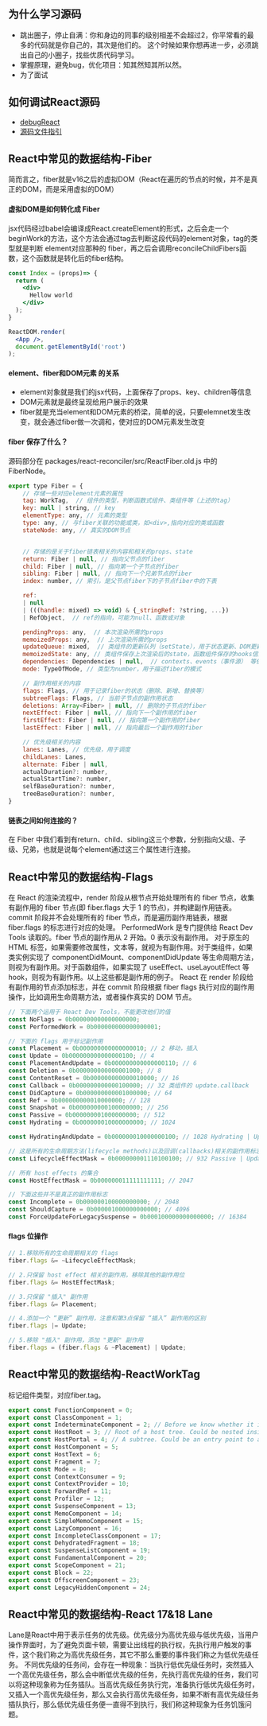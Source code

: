 ## 为什么学习源码
* 跳出圈子，停止自满：你和身边的同事的级别相差不会超过2，你平常看的最多的代码就是你自己的，其次是他们的。 这个时候如果你想再进一步，必须跳出自己的小圈子，找些优质代码学习。
* 掌握原理，避免bug，优化项目：知其然知其所以然。
* 为了面试

## 如何调试React源码
* [debugReact](https://github.com/bubucuo/DebugReact)
* [源码文件指引](https://www.processon.com/view/link/60b206c2e0b34d3841931a88#map)

## React中常见的数据结构-Fiber
简而言之，fiber就是v16之后的虚拟DOM（React在遍历的节点的时候，并不是真正的DOM，而是采用虚拟的DOM）

#### 虚拟DOM是如何转化成 Fiber
jsx代码经过babel会编译成React.createElement的形式，之后会走一个beginWork的方法，这个方法会通过tag去判断这段代码的element对象，tag的类型就是判断 element对应那种的 fiber，再之后会调用reconcileChildFibers函数，这个函数就是转化后的fiber结构。
```jsx
const Index = (props)=> {
  return (
    <div>
      Hellow world
    </div>
  );
}

ReactDOM.render(
  <App />,
  document.getElementById('root')
);
```
#### element、fiber和DOM元素 的关系
* element对象就是我们的jsx代码，上面保存了props、key、children等信息
* DOM元素就是最终呈现给用户展示的效果
* fiber就是充当element和DOM元素的桥梁，简单的说，只要elemnet发生改变，就会通过fiber做一次调和，使对应的DOM元素发生改变

#### fiber 保存了什么？
源码部分在 packages/react-reconciler/src/ReactFiber.old.js 中的 FiberNode。
```js
export type Fiber = {
    // 存储一些对应element元素的属性
    tag: WorkTag,  // 组件的类型，判断函数式组件、类组件等（上述的tag）
    key: null | string, // key
    elementType: any, // 元素的类型
    type: any, // 与fiber关联的功能或类，如<div>,指向对应的类或函数
    stateNode: any, // 真实的DOM节点


    // 存储的是关于fiber链表相关的内容和相关的props、state
    return: Fiber | null, // 指向父节点的fiber
    child: Fiber | null, // 指向第一个子节点的fiber
    sibling: Fiber | null, // 指向下一个兄弟节点的fiber
    index: number, // 索引，是父节点fiber下的子节点fiber中的下表

    ref:
    | null
    | (((handle: mixed) => void) & {_stringRef: ?string, ...})
    | RefObject,  // ref的指向，可能为null、函数或对象

    pendingProps: any,  // 本次渲染所需的props
    memoizedProps: any,  // 上次渲染所需的props
    updateQueue: mixed,  // 类组件的更新队列（setState），用于状态更新、DOM更新
    memoizedState: any, // 类组件保存上次渲染后的state，函数组件保存的hooks信息
    dependencies: Dependencies | null,  // contexts、events（事件源） 等依赖
    mode: TypeOfMode, // 类型为number，用于描述fiber的模式 

    // 副作用相关的内容
    flags: Flags, // 用于记录fiber的状态（删除、新增、替换等）
    subtreeFlags: Flags, // 当前子节点的副作用状态
    deletions: Array<Fiber> | null, // 删除的子节点的fiber
    nextEffect: Fiber | null, // 指向下一个副作用的fiber
    firstEffect: Fiber | null, // 指向第一个副作用的fiber
    lastEffect: Fiber | null, // 指向最后一个副作用的fiber

    // 优先级相关的内容
    lanes: Lanes, // 优先级，用于调度
    childLanes: Lanes,
    alternate: Fiber | null,
    actualDuration?: number,
    actualStartTime?: number,
    selfBaseDuration?: number,
    treeBaseDuration?: number,
}
```
#### 链表之间如何连接的？
在 Fiber 中我们看到有return、child、sibling这三个参数，分别指向父级、子级、兄弟，也就是说每个element通过这三个属性进行连接。

## React中常见的数据结构-Flags
在 React 的渲染流程中，render 阶段从根节点开始处理所有的 fiber 节点，收集有副作用的 fiber 节点(即 fiber.flags 大于 1 的节点)，并构建副作用链表。commit 阶段并不会处理所有的 fiber 节点，而是遍历副作用链表，根据 fiber.flags 的标志进行对应的处理。
PerformedWork 是专门提供给 React Dev Tools 读取的。fiber 节点的副作用从 2 开始。0 表示没有副作用。
对于原生的 HTML 标签，如果需要修改属性，文本等，就视为有副作用。对于类组件，如果类实例实现了 componentDidMount、componentDidUpdate 等生命周期方法，则视为有副作用。对于函数组件，如果实现了 useEffect、useLayoutEffect 等 hook，则视为有副作用。以上这些都是副作用的例子。
React 在 render 阶段给有副作用的节点添加标志，并在 commit 阶段根据 fiber flags 执行对应的副作用操作，比如调用生命周期方法，或者操作真实的 DOM 节点。
```js
// 下面两个运用于 React Dev Tools，不能更改他们的值
const NoFlags = 0b000000000000000000;
const PerformedWork = 0b000000000000000001;

// 下面的 flags 用于标记副作用
const Placement = 0b000000000000000010; // 2 移动，插入
const Update = 0b000000000000000100; // 4
const PlacementAndUpdate = 0b000000000000000110; // 6
const Deletion = 0b000000000000001000; // 8
const ContentReset = 0b000000000000010000; // 16
const Callback = 0b000000000000100000; // 32 类组件的 update.callback
const DidCapture = 0b000000000001000000; // 64
const Ref = 0b000000000010000000; // 128
const Snapshot = 0b000000000100000000; // 256
const Passive = 0b000000001000000000; // 512
const Hydrating = 0b000000010000000000; // 1024

const HydratingAndUpdate = 0b000000010000000100; // 1028 Hydrating | Update

// 这是所有的生命周期方法(lifecycle methods)以及回调(callbacks)相关的副作用标志，其中 callbacks 指的是 update 的回调，比如调用this.setState(arg, callback)的第二个参数
const LifecycleEffectMask = 0b000000001110100100; // 932 Passive | Update | Callback | Ref | Snapshot

// 所有 host effects 的集合
const HostEffectMask = 0b000000011111111111; // 2047

// 下面这些并不是真正的副作用标志
const Incomplete = 0b000000100000000000; // 2048
const ShouldCapture = 0b000001000000000000; // 4096
const ForceUpdateForLegacySuspense = 0b000100000000000000; // 16384
```
#### flags 位操作
```js
// 1.移除所有的生命周期相关的 flags
fiber.flags &= ~LifecycleEffectMask;

// 2.只保留 host effect 相关的副作用，移除其他的副作用位
fiber.flags &= HostEffectMask;

// 3.只保留 "插入" 副作用
fiber.flags &= Placement;

// 4.添加一个 “更新” 副作用，注意和第3点保留 “插入” 副作用的区别
fiber.flags |= Update;

// 5.移除 "插入" 副作用，添加 "更新" 副作用
fiber.flags = (fiber.flags & ~Placement) | Update;
```

## React中常见的数据结构-ReactWorkTag
标记组件类型，对应fiber.tag。
```js
export const FunctionComponent = 0;
export const ClassComponent = 1;
export const IndeterminateComponent = 2; // Before we know whether it is function or class
export const HostRoot = 3; // Root of a host tree. Could be nested inside another node.
export const HostPortal = 4; // A subtree. Could be an entry point to a different renderer.
export const HostComponent = 5;
export const HostText = 6;
export const Fragment = 7;
export const Mode = 8;
export const ContextConsumer = 9;
export const ContextProvider = 10;
export const ForwardRef = 11;
export const Profiler = 12;
export const SuspenseComponent = 13;
export const MemoComponent = 14;
export const SimpleMemoComponent = 15;
export const LazyComponent = 16;
export const IncompleteClassComponent = 17;
export const DehydratedFragment = 18;
export const SuspenseListComponent = 19;
export const FundamentalComponent = 20;
export const ScopeComponent = 21;
export const Block = 22;
export const OffscreenComponent = 23;
export const LegacyHiddenComponent = 24;
```

## React中常见的数据结构-React 17&18 Lane
Lane是React中用于表示任务的优先级。优先级分为高优先级与低优先级，当用户操作界面时，为了避免页面卡顿，需要让出线程的执行权，先执行用户触发的事件，这个我们称之为高优先级任务，其它不那么重要的事件我们称之为低优先级任务。
不同优先级的任务间，会存在一种现象：当执行低优先级任务时，突然插入一个高优先级任务，那么会中断低优先级的任务，先执行高优先级的任务，我们可以将这种现象称为任务插队。当高优先级任务执行完，准备执行低优先级任务时，又插入一个高优先级任务，那么又会执行高优先级任务，如果不断有高优先级任务插队执行，那么低优先级任务便一直得不到执行，我们称这种现象为任务饥饿问题。